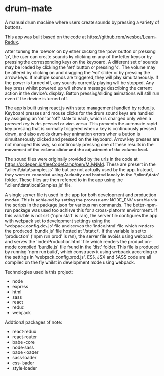# drum-mate
A manual drum machine where users create sounds by pressing a variety of buttons.

This app was built based on the code at https://github.com/wesbos/Learn-Redux.

After turning the 'device' on by either clicking the 'pow' button or pressing 'p', the user can create sounds by clicking 
on any of the letter keys or by pressing the corresponding keys on the keyboard. A different set of sounds may be loaded 
by clicking the 'set' button or pressing 'o'. The volume may be altered by clicking on and dragging the 'vol' slider or by 
pressing the arrow keys. If multiple sounds are triggered, they will play simultaneously. If the power is turned off, any 
sounds currently playing will be stopped. Any key press whilst powered up will show a message describing the current 
action in the device's display. Button pressing/sliding animations will still run even if the device is turned off.

The app is built using react.js with state management handled by redux.js. Keyboard presses and mouse clicks for the drum 
sound keys are handled by assigning an 'on' or 'off' state to each, which is changed only when a pressed key is de-pressed 
or vice-versa. This prevents the automatic rapid key pressing that is normally triggered when a key is continuously 
pressed down, and also avoids drum-key animation errors when a button is simultaneously clicked and pressed on the 
keyboard. Arrow key presses are not managed this way, so continously pressing one of these results in the movement of the 
volume slider and the adjustment of the volume level.

The sound files were originally provided by the urls in the code at https://codepen.io/freeCodeCamp/pen/MJyNMd. These are 
present in the '\client\data\samples.js' file but are not actually used by the app. Instead, they were re-recorded using 
Audacity and hosted locally in the '\client\data' folder. These files are then referred to in the app using the 
'\client\data\localSamples.js' file.

A single server file is used in the app for both development and production modes. This is achieved by setting the 
process.env.NODE_ENV variable via the scripts in the package.json for various run commands. The better-npm-run package was 
used too achieve this for a cross-platform environment. If this variable is not set ('npm start' is ran), the server file 
configures the app with webpack set to development settings using the 'webpack.config.dev.js' file and serves the 
'index.html' file which renders the produced 'bundle.js' file hosted at '/static/'. If the variable is set to 'production' 
('npm run prod' is ran), the server file avoids using webpack and serves the 'indexProduction.html' file which renders the 
production-mode compiled 'bundle.js' file found in the 'dist' folder. This file is produced by running 'npm run build', 
which constructs it using webpack according to the settings in 'webpack.config.prod.js'. ES6, JSX and SASS code are all 
compiled on the fly whilst in development mode using webpack.

Technologies used in this project:
* node
* express
* html
* sass
* react
* redux
* webpack

Addtional packages of note:
* react-redux
* react-router
* babel-core
* node-sass
* babel-loader
* sass-loader
* css-loader
* style-loader
